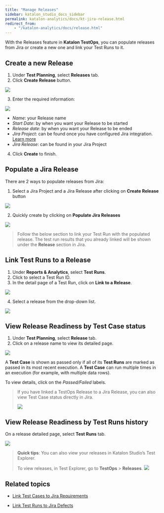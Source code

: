 ```yaml
---
title: "Manage Releases" 
sidebar: katalon_studio_docs_sidebar
permalink: katalon-analytics/docs/kt-jira-release.html
redirect_from:
    - "/katalon-analytics/docs/release.html"
---
```


With the Releases feature in **Katalon TestOps**, you can populate releases from Jira or create a new one and link your Test Runs to it.

## Create a new Release

1. Under **Test Planning**, select **Releases** tab. 
2. Click **Create Release** button.

<img src="https://raw.githubusercontent.com/katalon-studio/docs-images/master/katalon-analytics/docs/release/release-list.png" width="" height="">

3. Enter the required information: 

<img src="https://raw.githubusercontent.com/katalon-studio/docs-images/master/katalon-analytics/docs/release/release-create.png" width="" height="">

- *Name*: your Release name
- *Start Date*: by when you want your Release to be started
- *Release date*: by when you want your Release to be ended
- *Jira Project*: can be found once you have configured Jira integration. [Learn more](https://docs.katalon.com/katalon-analytics/docs/kt-jira-config.html)
- *Jira Release*: can be found in your Jira Project

4. Click **Create** to finish.

## Populate a Jira Release

There are 2 ways to populate releases from Jira:  
1. Select a Jira Project and a Jira Release after clicking on **Create Release** button 

<img src="https://raw.githubusercontent.com/katalon-studio/docs-images/master/katalon-analytics/docs/release/release-create-jira.png" width="" height="">


2. Quickly create by clicking on **Populate Jira Releases** 

<img src="https://raw.githubusercontent.com/katalon-studio/docs-images/master/katalon-analytics/docs/release/release-populate-jira.png" width="" height="">

> Follow the below section to link your Test Run with the populated release. The test run results that you already linked will be shown under the **Release** section in Jira.


## Link Test Runs to a Release

1. Under **Reports & Analytics**, select **Test Runs**.
2. Click to select a Test Run ID. 
3. In the detail page of a Test Run, click on **Link to a Release**.

<img src="https://raw.githubusercontent.com/katalon-studio/docs-images/master/katalon-analytics/docs/release/release-link-test-run.png" width="" height="">

4. Select a release from the drop-down list.

<img src="https://raw.githubusercontent.com/katalon-studio/docs-images/master/katalon-analytics/docs/release/release-link-menu.png" width="" height="">


## View Release Readiness by Test Case status

1. Under **Test Planning**, select **Release** tab.
2. Click on a release name to view its detailed page. 

![](https://raw.githubusercontent.com/katalon-studio/docs-images/master/katalon-analytics/docs/release/release-detail.png)

A **Test Case** is shown as passed only if all of its **Test Runs** are marked as passed in its most recent execution. A **Test Case** can run multiple times in an execution (for example, with multiple data rows).

To view details, click on the *Passed/Failed* labels.

> If you have linked a TestOps Release to a Jira Release, you can also view Test Case status directly in Jira.
>
> ![](https://github.com/katalon-studio/docs-images/raw/master/katalon-analytics/docs/jira-ka-configure/jira-release-result-example.JPG)


## View Release Readiness by Test Runs history

On a release detailed page, select **Test Runs** tab.

<img src="https://raw.githubusercontent.com/katalon-studio/docs-images/master/katalon-analytics/docs/release/release-test-run-history.png" width="" height="">


> **Quick tips**: You can also view your releases in Katalon Studio’s Test Explorer.
>
> To view releases, in Test Explorer, go to **TestOps** > **Releases**.
> <img src="https://github.com/katalon-studio/docs-images/raw/master/katalon-analytics/docs/release/view-release-ks.png" width="" height="">

## Related topics

- [Link Test Cases to Jira Requirements](https://docs.katalon.com/katalon-analytics/docs/ka-integration-jira.html)

- [Link Test Runs to Jira Defects](https://docs.katalon.com/katalon-analytics/docs/ka-defects.html)

